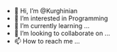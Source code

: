 - 👋 Hi, I’m @Kurghinian
- 👀 I’m interested in Programming
- 🌱 I’m currently learning ...
- 💞️ I’m looking to collaborate on ...
- 📫 How to reach me ...

<!---
Kurghinian/Kurghinian is a ✨ special ✨ repository because its `README.md` (this file) appears on your GitHub profile.
You can click the Preview link to take a look at your changes.
--->

